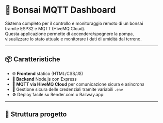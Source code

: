 # 🌿 Bonsai MQTT Dashboard

Sistema completo per il controllo e monitoraggio remoto di un bonsai tramite ESP32 e MQTT (HiveMQ Cloud).  
Questa applicazione permette di accendere/spegnere la pompa, visualizzare lo stato attuale e monitorare i dati di umidità dal terreno.

---

## 📦 Caratteristiche

- 🌐 **Frontend** statico (HTML/CSS/JS)
- 🚀 **Backend** Node.js con Express
- 📡 **MQTT via HiveMQ Cloud** per comunicazione sicura e asincrona
- 🔐 Gestione sicura delle credenziali tramite variabili `.env`
- ⚙️ Deploy facile su Render.com o Railway.app

---

## 📁 Struttura progetto

